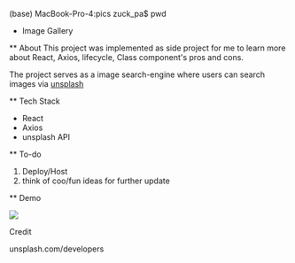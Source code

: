 (base) MacBook-Pro-4:pics zuck_pa$ pwd
* Image Gallery

** About
 This project was implemented as side project for me to learn more about React, Axios, lifecycle, Class component's pros and cons.

The project serves as a image search-engine where users can search images via [unsplash](unsplash.com/developers)



** Tech Stack
- React
- Axios
- unsplash API



** To-do
1. Deploy/Host
2. think of coo/fun ideas for further update



** Demo

<img src='./demo.png'>





Credit

unsplash.com/developers


